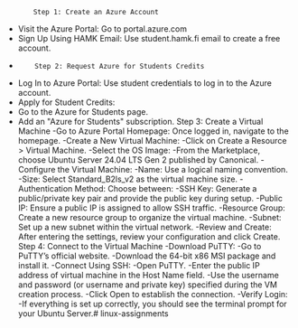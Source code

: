            Step 1: Create an Azure Account
- Visit the Azure Portal: Go to portal.azure.com
- Sign Up Using HAMK Email: Use student.hamk.fi email to create a free account.
- 
          Step 2: Request Azure for Students Credits
- Log In to Azure Portal: Use student credentials to log in to the Azure account.
- Apply for Student Credits:
- Go to the Azure for Students page.
- Add an "Azure for Students" subscription.
        Step 3: Create a Virtual Machine
-Go to Azure Portal Homepage: Once logged in, navigate to the homepage.
-Create a New Virtual Machine:
-Click on Create a Resource > Virtual Machine.
-Select the OS Image:
-From the Marketplace, choose Ubuntu Server 24.04 LTS Gen 2 published by Canonical.
-Configure the Virtual Machine:
-Name: Use a logical naming convention.
-Size: Select Standard_B2ls_v2 as the virtual machine size.
-Authentication Method: Choose between:
-SSH Key: Generate a public/private key pair and provide the public key during setup.
-Public IP: Ensure a public IP is assigned to allow SSH traffic.
-Resource Group: Create a new resource group to organize the virtual machine.
-Subnet: Set up a new subnet within the virtual network.
-Review and Create: After entering the settings, review your configuration and click Create.
         Step 4: Connect to the Virtual Machine
-Download PuTTY:
-Go to PuTTY’s official website.
-Download the 64-bit x86 MSI package and install it.
-Connect Using SSH:
-Open PuTTY.
-Enter the public IP address of virtual machine in the Host Name field.
-Use the username and password (or username and private key) specified during the VM creation process.
-Click Open to establish the connection.
-Verify Login:
-If everything is set up correctly, you should see the terminal prompt for your Ubuntu Server.# linux-assignments
